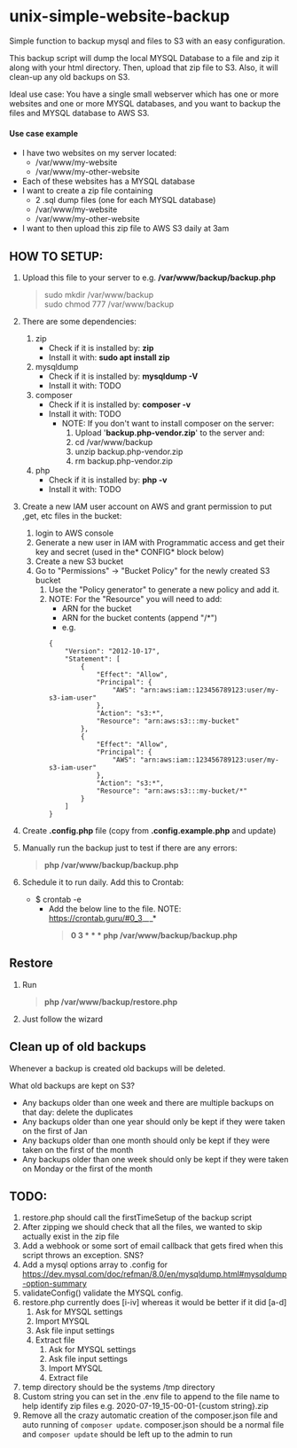 # unix-simple-website-backup
Simple function to backup mysql and files to S3 with an easy configuration.


This backup script will dump the local MYSQL Database to a file and zip it along with your html directory. Then, upload that zip file to S3.
Also, it will clean-up any old backups on S3.
 
Ideal use case: You have a single small webserver which has one or more websites and one or more MYSQL databases, and you want to backup the files and MYSQL database to AWS S3.

#### Use case example
 - I have two websites on my server located:
   - /var/www/my-website
   - /var/www/my-other-website
 - Each of these websites has a MYSQL database
 - I want to create a zip file containing
   - 2 .sql dump files (one for each MYSQL database)
   - /var/www/my-website
   - /var/www/my-other-website
 - I want to then upload this zip file to AWS S3 daily at 3am

## HOW TO SETUP:
  1. Upload this file to your server to e.g. **/var/www/backup/backup.php**
     > sudo mkdir /var/www/backup<br> 
     sudo chmod 777 /var/www/backup

  2. There are some dependencies:
     1. zip
        - Check if it is installed by: **zip**
        - Install it with: **sudo apt install zip**
     2. mysqldump
        - Check if it is installed by: **mysqldump -V**
        - Install it with: TODO
     3. composer
        - Check if it is installed by: **composer -v**
        - Install it with: TODO
          - NOTE: If you don't want to install composer on the server:
            1. Upload '**backup.php-vendor.zip**' to the server and:
            2. cd /var/www/backup
            3. unzip backup.php-vendor.zip
            4. rm backup.php-vendor.zip
     4. php
        - Check if it is installed by: **php -v**
        - Install it with: TODO
  3. Create a new IAM user account on AWS and grant permission to put ,get, etc files in the bucket:
      1. login to AWS console
      2. Generate a new user in IAM with Programmatic access and get their key and secret (used in the* CONFIG* block below)
      3. Create a new S3 bucket
      4. Go to "Permissions" -> "Bucket Policy" for the newly created S3 bucket
         1. Use the "Policy generator" to generate a new policy and add it.
         2. NOTE: For the "Resource" you will need to add:
            - ARN for the bucket
            - ARN for the bucket contents (append "/*")
            - e.g.
            ```
            {
                "Version": "2012-10-17",
                "Statement": [
                    {
                        "Effect": "Allow",
                        "Principal": {
                            "AWS": "arn:aws:iam::123456789123:user/my-s3-iam-user"
                        },
                        "Action": "s3:*",
                        "Resource": "arn:aws:s3:::my-bucket"
                    },
                    {
                        "Effect": "Allow",
                        "Principal": {
                            "AWS": "arn:aws:iam::123456789123:user/my-s3-iam-user"
                        },
                        "Action": "s3:*",
                        "Resource": "arn:aws:s3:::my-bucket/*"
                    }
                ]
            }
            ```

  4. Create **.config.php** file (copy from **.config.example.php** and update)
  5. Manually run the backup just to test if there are any errors:
     > **php /var/www/backup/backup.php**
  6. Schedule it to run daily. Add this to Crontab:
     - $ crontab -e
       - Add the below line to the file. NOTE: https://crontab.guru/#0_3_*_*_*
         > **0 3 * * * php /var/www/backup/backup.php**

## Restore
 1. Run
    > **php /var/www/backup/restore.php**
 2. Just follow the wizard

## Clean up of old backups
Whenever a backup is created old backups will be deleted.

What old backups are kept on S3?
  - Any backups older than one week and there are multiple backups on that day: delete the duplicates
  - Any backups older than one year should only be kept if they were taken on the first of Jan
  - Any backups older than one month should only be kept if they were taken on the first of the month
  - Any backups older than one week should only be kept if they were taken on Monday or the first of the month



## TODO:
  1. restore.php should call the firstTimeSetup of the backup script
  2. After zipping we should check that all the files, we wanted to skip actually exist in the zip file
  3. Add a webhook or some sort of email callback that gets fired when this script throws an exception. SNS?
  4. Add a mysql options array to .config for https://dev.mysql.com/doc/refman/8.0/en/mysqldump.html#mysqldump-option-summary
  5. validateConfig() validate the MYSQL config.
  6. restore.php currently does [i-iv] whereas it would be better if it did [a-d]
     1. Ask for MYSQL settings
     2. Import MYSQL
     3. Ask file input settings
     4. Extract file
        1. Ask for MYSQL settings
        2. Ask file input settings
        3. Import MYSQL
        4. Extract file
  7. temp directory should be the systems /tmp directory
  8. Custom string you can set in the .env file to append to the file name to help identify zip files e.g. 2020-07-19_15-00-01-{custom string}.zip
  9. Remove all the crazy automatic creation of the composer.json file and auto running of `composer update`. composer.json 
  should be a normal file and `composer update` should be left up to the admin to run   
        
        
